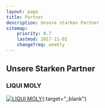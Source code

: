 ```yaml
---
layout: page
title: Partner
description: Unsere starken Partner
sitemap:
    priority: 0.7
    lastmod: 2017-11-02
    changefreq: weekly
---
```


## Unsere Starken Partner

### LIQUI MOLY
[![LIQUI MOLY](https://www.liqui-moly.com/typo3conf/ext/mms_site/Resources/Public/images/logo.svg)](https://www.liqui-moly.com/de/de/){:target="_blank"}

